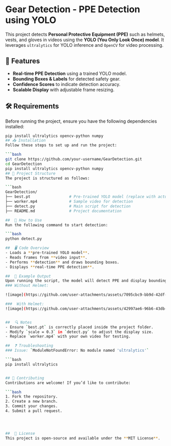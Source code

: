 # Gear Detection - PPE Detection using YOLO

This project detects **Personal Protective Equipment (PPE)** such as helmets, vests, and gloves in videos using the **YOLO (You Only Look Once) model**. It leverages `ultralytics` for YOLO inference and `OpenCV` for video processing.

## 📌 Features
- **Real-time PPE Detection** using a trained YOLO model.
- **Bounding Boxes & Labels** for detected safety gear.
- **Confidence Scores** to indicate detection accuracy.
- **Scalable Display** with adjustable frame resizing.

## 🛠️ Requirements
Before running the project, ensure you have the following dependencies installed:

```bash
pip install ultralytics opencv-python numpy
## 📥 Installation
Follow these steps to set up and run the project:

```bash
git clone https://github.com/your-username/GearDetection.git
cd GearDetection
pip install ultralytics opencv-python numpy
## 📂 Project Structure
The project is structured as follows:

```bash
GearDetection/
├── best.pt                 # Pre-trained YOLO model (replace with actual model file)
├── worker.mp4              # Sample video for detection
├── detect.py               # Main script for detection
├── README.md               # Project documentation

##  🚀 How to Use
Run the following command to start detection:

```bash
python detect.py

##  🖥️ Code Overview
- Loads a **pre-trained YOLO model**.
- Reads frames from **video input**.
- Performs **detection** and draws bounding boxes.
- Displays **real-time PPE detection**.

##  🎥 Example Output
Upon running the script, the model will detect PPE and display bounding boxes over detected objects:
### Without Helmet:

![image](https://github.com/user-attachments/assets/7095cbc9-bb9d-42df-9929-fa8e39970d7c)

###  With Helmet:
![image](https://github.com/user-attachments/assets/42997ae6-96b6-43db-aa4a-19ae201e3beb)


##  🔍 Notes
- Ensure `best.pt` is correctly placed inside the project folder.
- Modify `scale = 0.3` in `detect.py` to adjust the display size.
- Replace `worker.mp4` with your own video for testing.

##  ❓ Troubleshooting
### Issue: `ModuleNotFoundError: No module named 'ultralytics'`

```bash
pip install ultralytics


## 🤝 Contributing
Contributions are welcome! If you’d like to contribute:

```bash
1. Fork the repository.
2. Create a new branch.
3. Commit your changes.
4. Submit a pull request.




##  📜 License
This project is open-source and available under the **MIT License**.


